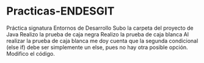 # Practicas-ENDESGIT
Práctica signatura Entornos de Desarrollo
Subo la carpeta del proyecto de Java
Realizo la prueba de caja negra
Realizo la prueba de caja blanca
Al realizar la prueba de caja blanca me doy cuenta que la segunda condicional (else if) debe ser simplemente un else, pues no hay otra posible opción.
Modifico el código.
